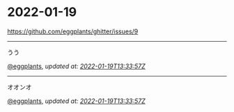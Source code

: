 # 2022-01-19

<https://github.com/eggplants/ghitter/issues/9>

---

うう

[@eggplants](https://github.com/eggplants), *updated at: [2022-01-19T13:33:57Z](https://github.com/eggplants/ghitter/issues/9#issue-1107029699)*

---

オオンオ

[@eggplants](https://github.com/eggplants), *updated at: [2022-01-19T13:33:57Z](https://github.com/eggplants/ghitter/issues/9#issuecomment-1016470767)*
